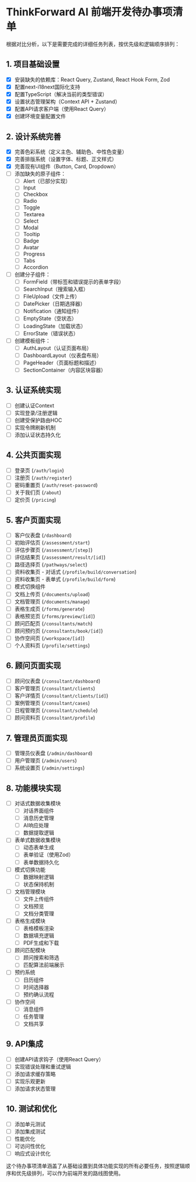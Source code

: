 # ThinkForward AI 前端开发待办事项清单

根据对比分析，以下是需要完成的详细任务列表，按优先级和逻辑顺序排列：

## 1. 项目基础设置

- [x] 安装缺失的依赖库：React Query, Zustand, React Hook Form, Zod
- [x] 配置next-i18next国际化支持
- [x] 配置TypeScript（解决当前的类型错误）
- [x] 设置状态管理架构（Context API + Zustand）
- [x] 配置API请求客户端（使用React Query）
- [x] 创建环境变量配置文件

## 2. 设计系统完善

- [x] 完善色彩系统（定义主色、辅助色、中性色变量）
- [x] 完善排版系统（设置字体、标题、正文样式）
- [x] 完善现有UI组件（Button, Card, Dropdown）
- [ ] 添加缺失的原子组件：
  - [ ] Alert（已部分实现）
  - [ ] Input
  - [ ] Checkbox
  - [ ] Radio
  - [ ] Toggle
  - [ ] Textarea
  - [ ] Select
  - [ ] Modal
  - [ ] Tooltip
  - [ ] Badge
  - [ ] Avatar
  - [ ] Progress
  - [ ] Tabs
  - [ ] Accordion
- [ ] 创建分子组件：
  - [ ] FormField（带标签和错误提示的表单字段）
  - [ ] SearchInput（搜索输入框）
  - [ ] FileUpload（文件上传）
  - [ ] DatePicker（日期选择器）
  - [ ] Notification（通知组件）
  - [ ] EmptyState（空状态）
  - [ ] LoadingState（加载状态）
  - [ ] ErrorState（错误状态）
- [ ] 创建模板组件：
  - [ ] AuthLayout（认证页面布局）
  - [ ] DashboardLayout（仪表盘布局）
  - [ ] PageHeader（页面标题和描述）
  - [ ] SectionContainer（内容区块容器）

## 3. 认证系统实现

- [ ] 创建认证Context
- [ ] 实现登录/注册逻辑
- [ ] 创建受保护路由HOC
- [ ] 实现令牌刷新机制
- [ ] 添加认证状态持久化

## 4. 公共页面实现

- [ ] 登录页 (`/auth/login`)
- [ ] 注册页 (`/auth/register`)
- [ ] 密码重置页 (`/auth/reset-password`)
- [ ] 关于我们页 (`/about`)
- [ ] 定价页 (`/pricing`)

## 5. 客户页面实现

- [ ] 客户仪表盘 (`/dashboard`)
- [ ] 初始评估页 (`/assessment/start`)
- [ ] 评估步骤页 (`/assessment/[step]`)
- [ ] 评估结果页 (`/assessment/result/[id]`)
- [ ] 路径选择页 (`/pathways/select`)
- [ ] 资料收集页 - 对话式 (`/profile/build/conversation`)
- [ ] 资料收集页 - 表单式 (`/profile/build/form`)
- [ ] 模式切换组件
- [ ] 文档上传页 (`/documents/upload`)
- [ ] 文档管理页 (`/documents/manage`)
- [ ] 表格生成页 (`/forms/generate`)
- [ ] 表格预览页 (`/forms/preview/[id]`)
- [ ] 顾问匹配页 (`/consultants/match`)
- [ ] 顾问预约页 (`/consultants/book/[id]`)
- [ ] 协作空间页 (`/workspace/[id]`)
- [ ] 个人资料页 (`/profile/settings`)

## 6. 顾问页面实现

- [ ] 顾问仪表盘 (`/consultant/dashboard`)
- [ ] 客户管理页 (`/consultant/clients`)
- [ ] 客户详情页 (`/consultant/clients/[id]`)
- [ ] 案例管理页 (`/consultant/cases`)
- [ ] 日程管理页 (`/consultant/schedule`)
- [ ] 顾问资料页 (`/consultant/profile`)

## 7. 管理员页面实现

- [ ] 管理员仪表盘 (`/admin/dashboard`)
- [ ] 用户管理页 (`/admin/users`)
- [ ] 系统设置页 (`/admin/settings`)

## 8. 功能模块实现

- [ ] 对话式数据收集模块
  - [ ] 对话界面组件
  - [ ] 消息历史管理
  - [ ] AI响应处理
  - [ ] 数据提取逻辑
- [ ] 表单式数据收集模块
  - [ ] 动态表单生成
  - [ ] 表单验证（使用Zod）
  - [ ] 表单数据持久化
- [ ] 模式切换功能
  - [ ] 数据映射逻辑
  - [ ] 状态保持机制
- [ ] 文档管理模块
  - [ ] 文件上传组件
  - [ ] 文档预览
  - [ ] 文档分类管理
- [ ] 表格生成模块
  - [ ] 表格模板渲染
  - [ ] 数据填充逻辑
  - [ ] PDF生成和下载
- [ ] 顾问匹配模块
  - [ ] 顾问搜索和筛选
  - [ ] 匹配算法前端展示
- [ ] 预约系统
  - [ ] 日历组件
  - [ ] 时间选择器
  - [ ] 预约确认流程
- [ ] 协作空间
  - [ ] 消息组件
  - [ ] 任务管理
  - [ ] 文档共享

## 9. API集成

- [ ] 创建API请求钩子（使用React Query）
- [ ] 实现错误处理和重试逻辑
- [ ] 添加请求缓存策略
- [ ] 实现乐观更新
- [ ] 添加请求状态管理

## 10. 测试和优化

- [ ] 添加单元测试
- [ ] 添加集成测试
- [ ] 性能优化
- [ ] 可访问性优化
- [ ] 响应式设计优化

这个待办事项清单涵盖了从基础设置到具体功能实现的所有必要任务，按照逻辑顺序和优先级排列，可以作为前端开发的路线图使用。
